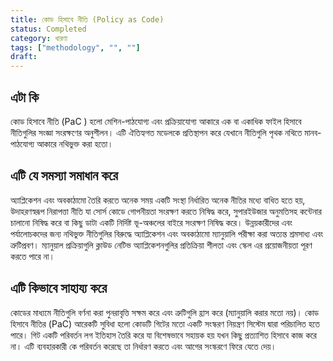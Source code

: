 ```yaml
---
title: কোড হিসাবে নীতি (Policy as Code)
status: Completed
category: ধারণা
tags: ["methodology", "", ""]
draft: 
---
```


## এটা কি

কোড হিসাবে নীতি (PaC ) হলো মেশিন-পাঠযোগ্য এবং প্রক্রিয়াযোগ্য আকারে এক বা একাধিক ফাইল হিসাবে নীতিগুলির সংজ্ঞা সংরক্ষণের অনুশীলন। 
এটি ঐতিহ্যগত মডেলকে প্রতিস্থাপন করে যেখানে নীতিগুলি পৃথক নথিতে মানব-পাঠযোগ্য আকারে নথিভুক্ত করা হতো।

## এটি যে সমস্যা সমাধান করে

অ্যাপ্লিকেশন এবং অবকাঠামো তৈরি করতে অনেক সময় একটি সংস্থা নির্ধারিত অনেক নীতির মধ্যে বাধিত হতে হয়, 
উদাহরণস্বরূপ নিরাপত্তা নীতি যা সোর্স কোডে গোপনীয়তা সংরক্ষণ করতে নিষিদ্ধ করে,
সুপারইউজার অনুমতিসহ কন্টেনার চালানো নিষিদ্ধ করে বা কিছু ডাটা একটি নির্দিষ্ট ভূ-অঞ্চলের বাইরে সংরক্ষণ নিষিদ্ধ করে।
উন্নয়কারীদের এবং পর্যালোচকদের জন্য নথিভুক্ত নীতিগুলির বিরুদ্ধে অ্যাপ্লিকেশন এবং অবকাঠামো ম্যানুয়ালি পরীক্ষা করা অত্যন্ত শ্রমসাধ্য এবং ত্রুটিপ্রবণ।
ম্যানুয়াল প্রক্রিয়াগুলি ক্লাউড নেটিভ অ্যাপ্লিকেশনগুলির প্রতিক্রিয়া শীলতা এবং স্কেল এর প্রয়োজনীয়তা পূরণ করতে পারে না।

## এটি কিভাবে সাহায্য করে

কোডের মাধ্যমে নীতিগুলি বর্ণনা করা পুনরাবৃত্তি সক্ষম করে এবং ত্রুটিগুলি হ্রাস করে (ম্যানুয়ালি করার মতো নয়)।
কোড হিসাবে নীতির (PaC) আরেকটি সুবিধা হলো কোডটি গিটের মতো একটি সংস্করণ নিয়ন্ত্রণ সিস্টেম দ্বারা পরিচালিত হতে পারে।
গিট একটি পরিবর্তন লগ ইতিহাস তৈরি করে যা বিশেষভাবে সহায়ক হয় যখন কিছু প্রত্যাশিত হিসাবে কাজ করে না।
এটি ব্যবহারকারী কে পরিবর্তন করেছে তা নির্ধারণ করতে এবং আগের সংস্করণে ফিরে যেতে দেয়।  
